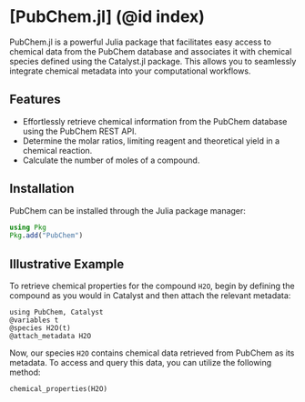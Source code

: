 # [PubChem.jl] (@id index)

PubChem.jl is a powerful Julia package that facilitates easy access to chemical data from the PubChem database and associates it with chemical species defined using the Catalyst.jl package. This allows you to seamlessly integrate chemical metadata into your computational workflows.

## Features
- Effortlessly retrieve chemical information from the PubChem database using the PubChem REST API.
- Determine the molar ratios, limiting reagent and theoretical yield in a chemical reaction.
- Calculate the number of moles of a compound.

## Installation

PubChem can be installed through the Julia package manager:

```julia
using Pkg
Pkg.add("PubChem")
```

## Illustrative Example

To retrieve chemical properties for the compound `H2O`, begin by defining the compound as you would in Catalyst and then attach the relevant metadata:

```@example ind1
using PubChem, Catalyst
@variables t
@species H2O(t)
@attach_metadata H2O
```

Now, our species `H2O` contains chemical data retrieved from PubChem as its metadata. To access and query this data, you can utilize the following method:

```@example ind1
chemical_properties(H2O)
```
